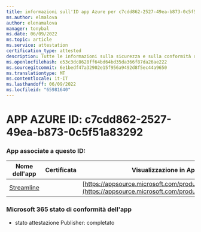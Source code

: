 ```yaml
---
title: informazioni sull'ID app Azure per c7cdd862-2527-49ea-b873-0c5f51a83292
ms.author: elmalova
author: elenamalova
manager: tonybal
ms.date: 06/09/2022
ms.topic: article
ms.service: attestation
certification_type: attested
description: Tutte le informazioni sulla sicurezza e sulla conformità disponibili per c7cdd862-2527-49ea-b873-0c5f51a83292.
ms.openlocfilehash: e53c3dc8628ff64bd64bd35da366f87da26ae222
ms.sourcegitcommit: 6e1bedf47a32902e15f956a9492d8f5ec44a9650
ms.translationtype: MT
ms.contentlocale: it-IT
ms.lasthandoff: 06/09/2022
ms.locfileid: "65981640"
---
```

# <a name="azure-app-id-c7cdd862-2527-49ea-b873-0c5f51a83292"></a>APP AZURE ID: c7cdd862-2527-49ea-b873-0c5f51a83292


### <a name="apps-associated-with-this-id"></a>App associate a questo ID:
| **Nome dell'app** | **Certificata** | **Visualizzazione in AppSource** |
|--------------|---------------|-----------------------|
| [Streamline](../forward/WA200004100.md) |  | [https://appsource.microsoft.com/product/office/WA200004100](https://appsource.microsoft.com/product/office/WA200004100) |

### <a name="microsoft-365-app-compliance-status"></a>Microsoft 365 stato di conformità dell'app
- stato attestazione Publisher: completato
